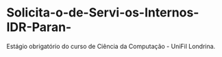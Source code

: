 # Solicita-o-de-Servi-os-Internos-IDR-Paran-
Estágio obrigatório do curso de Ciência da Computação - UniFil Londrina.
